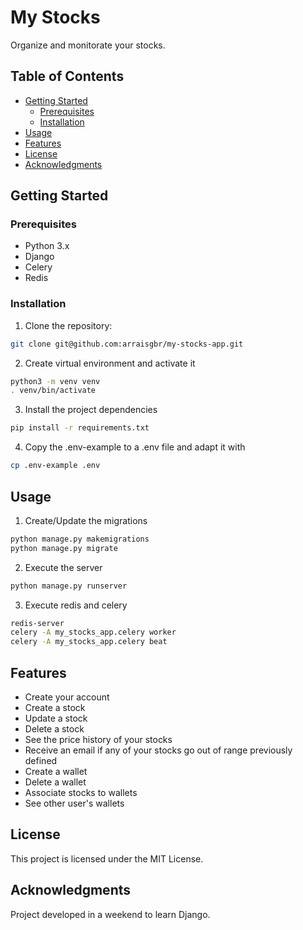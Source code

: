 # My Stocks

Organize and monitorate your stocks.

## Table of Contents

- [Getting Started](#getting-started)
  - [Prerequisites](#prerequisites)
  - [Installation](#installation)
- [Usage](#usage)
- [Features](#features)
- [License](#license)
- [Acknowledgments](#acknowledgments)

## Getting Started

### Prerequisites

- Python 3.x
- Django
- Celery
- Redis

### Installation

1. Clone the repository:

```bash
git clone git@github.com:arraisgbr/my-stocks-app.git
```

2. Create virtual environment and activate it

```bash
python3 -m venv venv
. venv/bin/activate
```

3. Install the project dependencies

```bash
pip install -r requirements.txt
```

4. Copy the .env-example to a .env file and adapt it with
   
```bash
cp .env-example .env
```
   
## Usage

1. Create/Update the migrations

```bash
python manage.py makemigrations
python manage.py migrate
```

2. Execute the server

```bash
python manage.py runserver
```

3. Execute redis and celery

```bash
redis-server
celery -A my_stocks_app.celery worker
celery -A my_stocks_app.celery beat
```

## Features

- Create your account
- Create a stock
- Update a stock
- Delete a stock
- See the price history of your stocks
- Receive an email if any of your stocks go out of range previously defined
- Create a wallet
- Delete a wallet
- Associate stocks to wallets
- See other user's wallets

## License
This project is licensed under the MIT License.

## Acknowledgments
Project developed in a weekend to learn Django.
